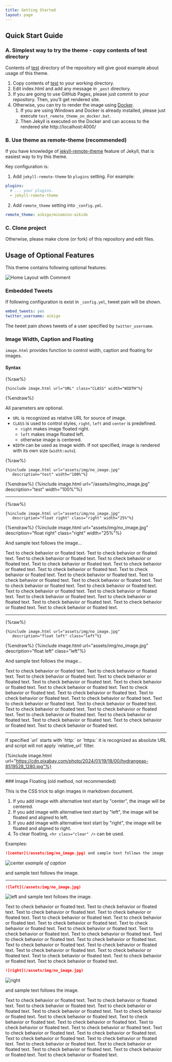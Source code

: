 ```yaml
---
title: Getting Started
layout: page
---
```


## Quick Start Guide

### A. Simplest way to try the theme - copy contents of test directory

Contents of [test](https://github.com/aikige/minamino-aikido/tree/main/test) directory of the repository will give good example about usage of this theme.

1. Copy contents of [test](https://github.com/aikige/minamino-aikido/tree/main/test) to
   your working directory.
1. Edit index.html and add any message in `_post` directory.
1. If you are going to use GitHub Pages, please just commit to your repository.
   Then, you'll get rendered site.
1. Otherwise, you can try to render the image using [Docker](http://docker.io/).
    1. If you are using Windows and Docker is already installed, please
       just execute `test_remote_theme_on_docker.bat`.
    1. Then Jekyll is executed on the Docker and can access to the rendered site
       http://localhost:4000/

### B. Use theme as remote-theme (recommended)

If you have knowledge of [jekyll-remote-theme](https://github.com/benbalter/jekyll-remote-theme) feature of Jekyll, that is easiest way to try this theme.

Key configuration is:

1. Add `jekyll-remote-theme` to `plugins` setting. For example:

```yml
plugins:
  # ... your plugins.
  - jekyll-remote-theme
```

2. Add `remote_theme` setting into `_config.yml`.

```yml
remote_theme: aikige/minamino-aikido
```

### C. Clone project

Otherwise, please make clone (or fork) of this repository and edit files.

## Usage of Optional Features

This theme contains following optional features:

![Home Layout with Comment](/assets/img/screenshot_1024_w_comment.png)

### Embedded Tweets

If following configuration is exist in `_config.yml`, tweet pain will be shown.

```yml
embed_tweets: yes
twitter_username: aikige
```

The tweet pain shows tweets of a user specified by `twitter_username`.

### Image Width, Caption and Floating

`image.html` provides function to control width, caption and floating for images.

#### Syntax

{%raw%}
```
{%include image.html url="URL" class="CLASS" width="WIDTH"%}
```
{%endraw%}

All parameters are optional.
- `URL` is recognized as relative URL for source of image.
- `CLASS` is used to control styles, `right`, `left` and `center` is predefined.
  - `right` makes image floated right.
  - `left` makes image floated left.
  - otherwise image is centered.
- `WIDTH` can be used as image width. If not specified, image is rendered with its own size (`width:auto`).

{%raw%}
```
{%include image.html url="assets/img/no_image.jpg"
   description="test" width="100%"%}
```
{%endraw%}
{%include image.html url="/assets/img/no_image.jpg" description="test" width="100%"%}

<hr class="clear" />

{%raw%}
```
{%include image.html url="assets/img/no_image.jpg"
   description="float right" class="right" width="25%"%}
```
{%endraw%}
{%include image.html url="assets/img/no_image.jpg" description="float right" class="right" width="25%"%}

And sample text follows the image...

Text to check behavior or floated text.
Text to check behavior or floated text.
Text to check behavior or floated text.
Text to check behavior or floated text.
Text to check behavior or floated text.
Text to check behavior or floated text.
Text to check behavior or floated text.
Text to check behavior or floated text.
Text to check behavior or floated text.
Text to check behavior or floated text.
Text to check behavior or floated text.
Text to check behavior or floated text.
Text to check behavior or floated text.
Text to check behavior or floated text.
Text to check behavior or floated text.
Text to check behavior or floated text.
Text to check behavior or floated text.
Text to check behavior or floated text.
Text to check behavior or floated text.
Text to check behavior or floated text.

<hr class="clear" />

{%raw%}
```
{%include image.html url="assets/img/no_image.jpg"
   description="float left" class="left"%}
```
{%endraw%}
{%include image.html url="assets/img/no_image.jpg" description="float left" class="left"%}

And sample text follows the image...

Text to check behavior or floated text.
Text to check behavior or floated text.
Text to check behavior or floated text.
Text to check behavior or floated text.
Text to check behavior or floated text.
Text to check behavior or floated text.
Text to check behavior or floated text.
Text to check behavior or floated text.
Text to check behavior or floated text.
Text to check behavior or floated text.
Text to check behavior or floated text.
Text to check behavior or floated text.
Text to check behavior or floated text.
Text to check behavior or floated text.
Text to check behavior or floated text.
Text to check behavior or floated text.
Text to check behavior or floated text.
Text to check behavior or floated text.
Text to check behavior or floated text.
Text to check behavior or floated text.

<hr class="clear" />
If specified `url` starts with `http:` or `https:` it is recognized as absolute URL and script will not apply `relative_url` filter.

{%include image.html url="https://cdn.pixabay.com/photo/2024/01/19/18/00/hydrangeas-8519528_1280.jpg"%}

<hr class="clear" />
### Image Floating (old method, not recommended)

This is the CSS trick to align images in markdown document.

1. If you add image with alternative text start by "center", the image will be centered.
1. If you add image with alternative text start by "left", the image will be floated and aligned to left.
1. If you add image with alternative text start by "right", the image will be floated and aligned to right.
1. To clear floating, `<hr class="clear" />` can be used.

Examples:

```markdown
![center](/assets/img/no_image.jpg) and sample text follows the image
```
![center](/assets/img/no_image.jpg)
*example of caption*

and sample text follows the image.

<hr class="clear">

```markdown
![left](/assets/img/no_image.jpg)
```
![left](/assets/img/no_image.jpg) and sample text follows the image.

Text to check behavior or floated text.
Text to check behavior or floated text.
Text to check behavior or floated text.
Text to check behavior or floated text.
Text to check behavior or floated text.
Text to check behavior or floated text.
Text to check behavior or floated text.
Text to check behavior or floated text.
Text to check behavior or floated text.
Text to check behavior or floated text.
Text to check behavior or floated text.
Text to check behavior or floated text.
Text to check behavior or floated text.
Text to check behavior or floated text.
Text to check behavior or floated text.
Text to check behavior or floated text.
Text to check behavior or floated text.
Text to check behavior or floated text.
Text to check behavior or floated text.
Text to check behavior or floated text.


```markdown
![right](/assets/img/no_image.jpg)
```
![right](/assets/img/no_image.jpg)

and sample text follows the image.

Text to check behavior or floated text.
Text to check behavior or floated text.
Text to check behavior or floated text.
Text to check behavior or floated text.
Text to check behavior or floated text.
Text to check behavior or floated text.
Text to check behavior or floated text.
Text to check behavior or floated text.
Text to check behavior or floated text.
Text to check behavior or floated text.
Text to check behavior or floated text.
Text to check behavior or floated text.
Text to check behavior or floated text.
Text to check behavior or floated text.
Text to check behavior or floated text.
Text to check behavior or floated text.
Text to check behavior or floated text.
Text to check behavior or floated text.
Text to check behavior or floated text.
Text to check behavior or floated text.
